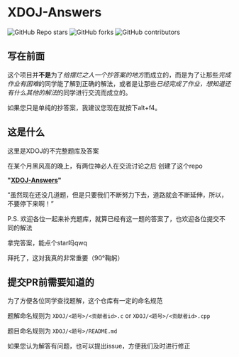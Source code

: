 # XDOJ-Answers

![GitHub Repo stars](https://img.shields.io/github/stars/ExceptionB/XDOJ-Answers?style=flat-square)
![GitHub forks](https://img.shields.io/github/forks/ExceptionB/XDOJ-Answers?style=flat-square)
![GitHub contributors](https://img.shields.io/github/contributors/ExceptionB/XDOJ-Answers)

## 写在前面

这个项目并**不是**为了*给摆烂之人一个抄答案的地方*而成立的，而是为了让那些*完成作业有困难*的同学能了解到正确的解法，或者是让那些*已经完成了作业，想知道还有什么其他的解法*的同学进行交流而成立的。

如果您只是单纯的抄答案，我建议您现在就按下alt+f4。

## 这是什么

这里是XDOJ的不完整题库及答案

在某个月黑风高的晚上，有两位神必人在交流讨论之后 创建了这个repo

**"[XDOJ-Answers](https://github.com/ExceptionB/XDOJ-Answers)"**

“虽然现在还没几道题，但是只要我们不断努力下去，道路就会不断延伸，所以，不要停下来啊！”

P.S. 欢迎各位一起来补充题库，就算已经有这一题的答案了，也欢迎各位提交不同的解法

拿完答案，能点个star吗qwq

拜托了，这对我真的非常重要（90°鞠躬）

## 提交PR前需要知道的

为了方便各位同学查找题解，这个仓库有一定的命名规范

题解命名规则为 `XDOJ/<题号>/<贡献者id>.c` or `XDOJ/<题号>/<贡献者id>.cpp`

题目命名规则为 `XDOJ/<题号>/README.md`

如果您认为解答有问题，也可以提出issue，方便我们及时进行修正